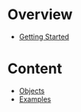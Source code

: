 # Overview

- [Getting Started](getting-started.md)

# Content

- [Objects](objects.md)
- [Examples](examples.md)
